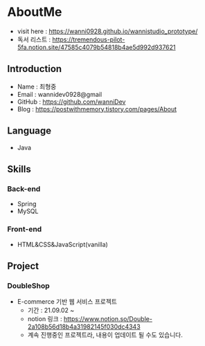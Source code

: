# AboutMe
- visit here : https://wanni0928.github.io/wannistudio_prototype/
- 독서 리스트 : https://tremendous-pilot-5fa.notion.site/47585c4079b54818b4ae5d992d937621
## Introduction
- Name : 최형중
- Email : wannidev0928@gmail
- GitHub : https://github.com/wanniDev
- Blog : https://postwithmemory.tistory.com/pages/About
## Language
- Java
## Skills
### Back-end
- Spring
- MySQL
### Front-end
- HTML&CSS&JavaScript(vanilla)
## Project
### DoubleShop
- E-commerce 기반 웹 서비스 프로젝트
    - 기간 : 21.09.02 ~
    - notion 링크 : https://www.notion.so/Double-2a108b56d18b4a31982145f030dc4343
    - 계속 진행중인 프로젝트라, 내용이 업데이트 될 수도 있습니다.
